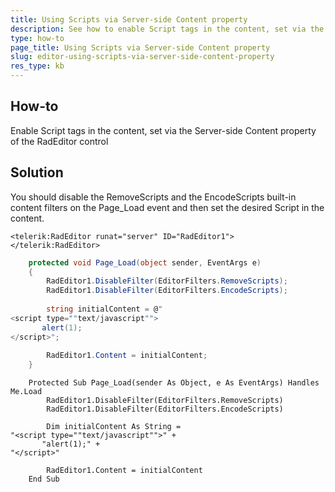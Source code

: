 ```yaml
---
title: Using Scripts via Server-side Content property
description: See how to enable Script tags in the content, set via the Server-side Content property of the RadEditor control.
type: how-to
page_title: Using Scripts via Server-side Content property
slug: editor-using-scripts-via-server-side-content-property
res_type: kb
---
```


## How-to
Enable Script tags in the content, set via the Server-side Content property of the RadEditor control

## Solution
You should disable the RemoveScripts and the EncodeScripts built-in content filters on the Page_Load event and then set the desired Script in the content.

````ASPX
<telerik:RadEditor runat="server" ID="RadEditor1">
</telerik:RadEditor>
````

````C#
    protected void Page_Load(object sender, EventArgs e)
    {
        RadEditor1.DisableFilter(EditorFilters.RemoveScripts);
        RadEditor1.DisableFilter(EditorFilters.EncodeScripts);
 
        string initialContent = @"
<script type=""text/javascript"">
       alert(1);
</script>";
 
        RadEditor1.Content = initialContent;
    }
````

````VB
    Protected Sub Page_Load(sender As Object, e As EventArgs) Handles Me.Load
        RadEditor1.DisableFilter(EditorFilters.RemoveScripts)
        RadEditor1.DisableFilter(EditorFilters.EncodeScripts)
 
        Dim initialContent As String =
"<script type=""text/javascript"">" +
       "alert(1);" +
"</script>"
 
        RadEditor1.Content = initialContent
    End Sub
````
